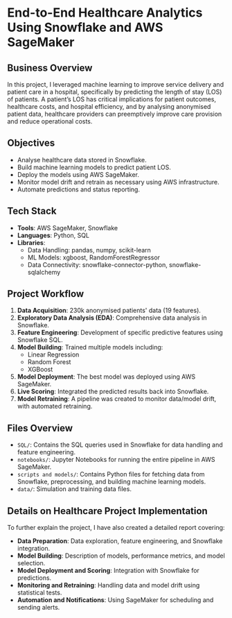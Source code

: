 
# End-to-End Healthcare Analytics Using Snowflake and AWS SageMaker

## Business Overview
In this project, I leveraged machine learning to improve service delivery and patient care in a hospital, specifically by predicting the length of stay (LOS) of patients. A patient’s LOS has critical implications for patient outcomes, healthcare costs, and hospital efficiency, and by analysing anonymised patient data, healthcare providers can preemptively improve care provision and reduce operational costs.

## Objectives
- Analyse healthcare data stored in Snowflake.
- Build machine learning models to predict patient LOS.
- Deploy the models using AWS SageMaker.
- Monitor model drift and retrain as necessary using AWS infrastructure.
- Automate predictions and status reporting.

## Tech Stack
- **Tools**: AWS SageMaker, Snowflake
- **Languages**: Python, SQL
- **Libraries**:
  - Data Handling: pandas, numpy, scikit-learn
  - ML Models: xgboost, RandomForestRegressor
  - Data Connectivity: snowflake-connector-python, snowflake-sqlalchemy

## Project Workflow
1. **Data Acquisition**: 230k anonymised patients' data (19 features).
2. **Exploratory Data Analysis (EDA)**: Comprehensive data analysis in Snowflake.
3. **Feature Engineering**: Development of specific predictive features using Snowflake SQL.
4. **Model Building**: Trained multiple models including:
    - Linear Regression
    - Random Forest
    - XGBoost
5. **Model Deployment**: The best model was deployed using AWS SageMaker.
6. **Live Scoring**: Integrated the predicted results back into Snowflake.
7. **Model Retraining**: A pipeline was created to monitor data/model drift, with automated retraining.

## Files Overview
- `SQL/`: Contains the SQL queries used in Snowflake for data handling and feature engineering.
- `notebooks/`: Jupyter Notebooks for running the entire pipeline in AWS SageMaker.
- `scripts and models/`: Contains Python files for fetching data from Snowflake, preprocessing, and building machine learning models.
- `data/`: Simulation and training data files.

## Details on Healthcare Project Implementation
To further explain the project, I have also created a detailed report covering:
- **Data Preparation**: Data exploration, feature engineering, and Snowflake integration.
- **Model Building**: Description of models, performance metrics, and model selection.
- **Model Deployment and Scoring**: Integration with Snowflake for predictions.
- **Monitoring and Retraining**: Handling data and model drift using statistical tests.
- **Automation and Notifications**: Using SageMaker for scheduling and sending alerts.
